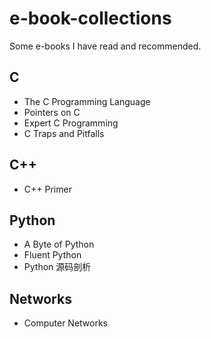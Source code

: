 # e-book-collections

Some e-books I have read and recommended.

## C

- The C Programming Language
- Pointers on C
- Expert C Programming
- C Traps and Pitfalls

## C++

- C++ Primer

## Python

- A Byte of Python
- Fluent Python
- Python 源码剖析

## Networks

- Computer Networks

